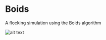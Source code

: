 # Boids
A flocking simulation using the Boids algorithm

![alt text](http://i.imgur.com/lCsbvnG.png "Boids flocking simulation")
